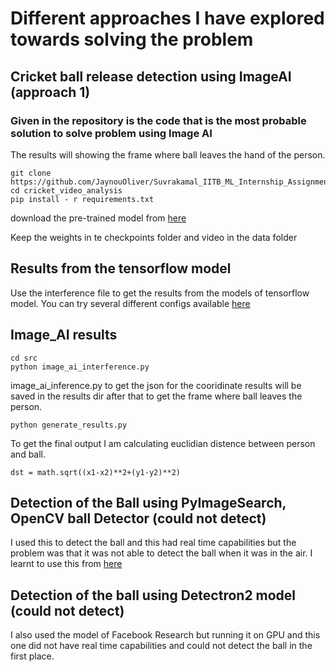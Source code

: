 # Different approaches I have explored towards solving the problem
## Cricket ball release detection using ImageAI (approach 1)

### Given in the repository is the code that is the most probable solution to solve problem using Image AI

The results will showing the frame where ball leaves the hand of the person. 

```
git clone https://github.com/JaynouOliver/Suvrakamal_IITB_ML_Internship_Assignment_Dec2022
cd cricket_video_analysis 
pip install - r requirements.txt

```

download the pre-trained model from [here](https://github.com/OlafenwaMoses/ImageAI/blob/master/imageai/Detection/VIDEO.md#videodetection)

Keep the weights in te checkpoints folder and video in the data folder 


## Results from the tensorflow model 

Use the interference file to get the results from the models of tensorflow model.
You can try several different configs available [here](https://github.com/tensorflow/models/tree/master/research/object_detection/configs/tf2)

## Image_AI results 

```
cd src
python image_ai_interference.py

```

image_ai_inference.py to get the json for the cooridinate
results will be saved in the results dir
after that to get the frame where ball leaves the person.

```
python generate_results.py
```

To get the final output I am calculating euclidian distence between person and ball.


```
dst = math.sqrt((x1-x2)**2+(y1-y2)**2)

```

## Detection of the Ball using PyImageSearch, OpenCV ball Detector (could not detect)

I used this to detect the ball and this had real time capabilities but the problem was that it was not able to detect the ball when it was in the air. I learnt to use this from [here]("https://pyimagesearch.com/2015/09/14/ball-tracking-with-opencv/")


## Detection of the ball using Detectron2 model (could not detect)

I also used the model of Facebook Research but running it on GPU and this one did not have real time capabilities and could not detect the ball in the first place.


